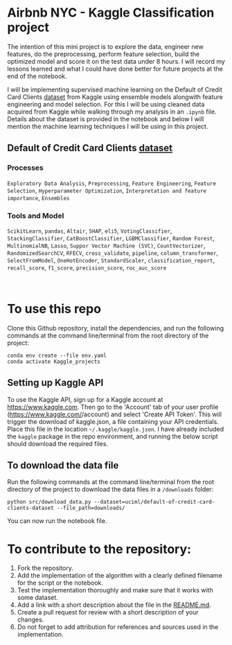 # Airbnb NYC - Kaggle Classification project
The intention of this mini project is to explore the data, engineer new features, do the preprocessing, perform feature selection, build the optimized model and score it on the test data under 8 hours. I will record my lessons learned and what I could have done better for future projects at the end of the notebook.

I will be implementing supervised machine learning on the Default of Credit Card Clients [dataset](https://www.kaggle.com/uciml/default-of-credit-card-clients-dataset) from Kaggle using ensemble models alongwith feature engineering and model selection. For this I will be using cleaned data acquired from Kaggle while walking through my analysis in an `.ipynb` file. Details about the dataset is provided in the notebook and below I will mention the machine learning techniques I will be using in this project.


## Default of Credit Card Clients [dataset](https://www.kaggle.com/uciml/default-of-credit-card-clients-dataset)
### Processes
`Exploratory Data Analysis`, `Preprocessing`, `Feature Engineering`, `Feature Selection`, `Hyperparameter Optimization`, `Interpretation and feature importance`, `Ensembles`

### Tools and Model
`ScikitLearn`, `pandas`, `Altair`, `SHAP`, `eli5`, `VotingClassifier`, `StackingClassifier`, `CatBoostClassifier`, `LGBMClassifier`, `Random Forest`, `MultinomialNB`, `Lasso`, `Suppor Vector Machine (SVC)`, `CountVectorizer`, `RandomizedSearchCV`, `RFECV`, `cross_validate`, `pipeline`, `column_transformer`, `SelectFromModel`, `OneHotEncoder`, `StandardScaler`, `classification_report`, `recall_score`, `f1_score`, `precision_score`, `roc_auc_score`

<br>

# To use this repo
Clone this Github repository, install the dependencies, and run the 
following commands at the command line/terminal from the root directory of the project:

```
conda env create --file env.yaml
conda activate Kaggle_projects
```
## Setting up Kaggle API
To use the Kaggle API, sign up for a Kaggle account at https://www.kaggle.com. Then go to the 'Account' tab of your user profile (https://www.kaggle.com/<username>/account) and select 'Create API Token'. This will trigger the download of kaggle.json, a file containing your API credentials. Place this file in the location `~/.kaggle/kaggle.json`. I have already included the `kaggle` package in the repo environment, and running the below script should download the required files. 

## To download the data file
Run the following commands at the command line/terminal from the root directory of the project to download the data files in a `/downloads` folder:
```
python src/download_data.py --dataset=uciml/default-of-credit-card-clients-dataset --file_path=downloads/
```

You can now run the notebook file.


# To contribute to the repository:
1. Fork the repository.
2. Add the implementation of the algorithm with a clearly defined filename for the script or the notebook.
3. Test the implementation thoroughly and make sure that it works with some dataset.
4. Add a link with a short description about the file in the [README.md](https://github.com/artanzand/Kaggle_projects/blob/main/README.md).
5. Create a pull request for review with a short description of your changes.
6. Do not forget to add attribution for references and sources used in the implementation.
